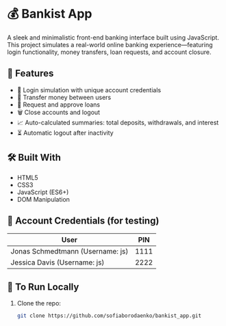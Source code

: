 # 💰 Bankist App

A sleek and minimalistic front-end banking interface built using JavaScript. This project simulates a real-world online banking experience—featuring login functionality, money transfers, loan requests, and account closure.

## 🚀 Features

- 🔐 Login simulation with unique account credentials
- 💸 Transfer money between users
- 🏦 Request and approve loans
- 🗑 Close accounts and logout
- 📈 Auto-calculated summaries: total deposits, withdrawals, and interest
- ⏳ Automatic logout after inactivity

## 🛠 Built With

- HTML5
- CSS3
- JavaScript (ES6+)
- DOM Manipulation


## 🔑 Account Credentials (for testing)

| User                            | PIN  |
|---------------------------------|------|
| Jonas Schmedtmann (Username: js)| 1111 |
| Jessica Davis     (Username: js)| 2222 |

## 📌 To Run Locally

1. Clone the repo:
   ```bash
   git clone https://github.com/sofiaborodaenko/bankist_app.git


